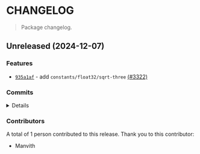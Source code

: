 # CHANGELOG

> Package changelog.

<section class="release" id="unreleased">

## Unreleased (2024-12-07)

<section class="features">

### Features

-   [`935a1af`](https://github.com/stdlib-js/stdlib/commit/935a1af66c02a850e34d9e61538559c330beb7e0) - add `constants/float32/sqrt-three` [(#3322)](https://github.com/stdlib-js/stdlib/pull/3322)

</section>

<!-- /.features -->

<section class="commits">

### Commits

<details>

-   [`935a1af`](https://github.com/stdlib-js/stdlib/commit/935a1af66c02a850e34d9e61538559c330beb7e0) - **feat:** add `constants/float32/sqrt-three` [(#3322)](https://github.com/stdlib-js/stdlib/pull/3322) _(by Manvith)_

</details>

</section>

<!-- /.commits -->

<section class="contributors">

### Contributors

A total of 1 person contributed to this release. Thank you to this contributor:

-   Manvith

</section>

<!-- /.contributors -->

</section>

<!-- /.release -->

